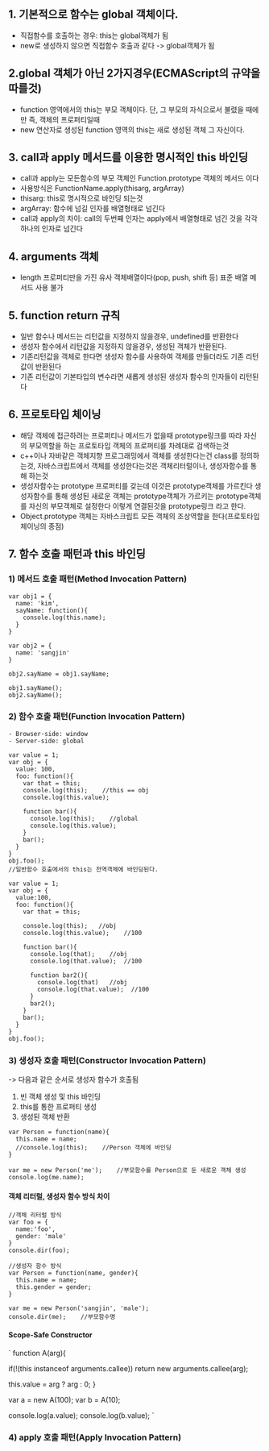 ## 1. 기본적으로 함수는 global 객체이다.
 - 직접함수를 호출하는 경우: this는 global객체가 됨
 - new로 생성하지 않으면 직접함수 호출과 같다 -> global객체가 됨

## 2.global 객체가 아닌 2가지경우(ECMAScript의 규약을 따를것)
 - function 영역에서의 this는 부모 객체이다. 단, 그 부모의 자식으로서 불렸을 때에만 즉, 객체의 프로퍼티일때
 - new 연산자로 생성된 function 영역의 this는 새로 생성된 객체 그 자신이다.

## 3. call과 apply 메서드를 이용한 명시적인 this 바인딩
 - call과 apply는 모든함수의 부모 객체인 Function.prototype 객체의 메서드 이다
 - 사용방식은 FunctionName.apply(thisarg, argArray)
 - thisarg: this로 명시적으로 바인딩 되는것
 - argArray: 함수에 넘길 인자를 배열형태로 넘긴다
 - call과 apply의 차이: call의 두번째 인자는 apply에서 배열형태로 넘긴 것을 각각 하나의 인자로 넘긴다

## 4. arguments 객체
 - length 프로퍼티만을 가진 유사 객체배열이다(pop, push, shift 등) 표준 배열 메서드 사용 불가

## 5. function return 규칙
 - 일반 함수나 메서드는 리턴값을 지정하지 않을경우, undefined를 반환한다
 - 생성자 함수에서 리턴값을 지정하지 않을경우, 생성된 객체가 반환된다.
 - 기존리턴값을 객체로 한다면 생성자 함수를 사용하여 객체를 만들더라도 기존 리턴값이 반환된다
 - 기존 리턴값이 기본타입의 변수라면 새롭게 생성된 생성자 함수의 인자들이 리턴된다

## 6. 프로토타입 체이닝
 - 해당 객체에 접근하려는 프로퍼티나 메서드가 없을때 prototype링크를 따라 자신의 부모역할을 하는 프로토타입 객체의 프로퍼티를 차례대로 검색하는것
 - c++이나 자바같은 객체지향 프로그래밍에서 객체를 생성한다는건 class를 정의하는것, 자바스크립트에서 객체를 생성한다는것은 객체리터럴이나, 생성자함수를 통해 하는것
 - 생성자함수는 prototype 프로퍼티를 갖는데 이것은 prototype객체를 가르킨다 생성자함수를 통해 생성된 새로운 객체는 prototype객체가 가르키는 prototype객체를 자신의 부모객체로 설정한다 이렇게 연결된것을 prototype링크 라고 한다.
 - Object.prototype 객체는 자바스크립트 모든 객체의 조상역할을 한다(프로토타입 체이닝의 종점)

## 7. 함수 호출 패턴과 this 바인딩
  ### 1) 메서드 호출 패턴(Method Invocation Pattern) ###
```
var obj1 = {
  name: 'kim',
  sayName: function(){
    console.log(this.name);
  }
}

var obj2 = {
  name: 'sangjin'
}

obj2.sayName = obj1.sayName;

obj1.sayName();
obj2.sayName();
```


  
 ### 2) 함수 호출 패턴(Function Invocation Pattern) ###
  	- Browser-side: window
  	- Server-side: global

```
var value = 1;
var obj = {
  value: 100,
  foo: function(){
    var that = this;
    console.log(this);    //this == obj
    console.log(this.value);

    function bar(){
      console.log(this);    //global
      console.log(this.value);
    }
    bar();
  }
}
obj.foo();
//일반함수 호출에서의 this는 전역객체에 바인딩된다.
```

```
var value = 1;
var obj = {
  value:100,
  foo: function(){
    var that = this;

    console.log(this);   //obj
    console.log(this.value);    //100

    function bar(){
      console.log(that);    //obj
      console.log(that.value);  //100

      function bar2(){
        console.log(that)   //obj
        console.log(that.value);  //100
      }
      bar2();
    }
    bar();
  }
}
obj.foo();
```





 ### 3) 생성자 호출 패턴(Constructor Invocation Pattern) ###
  -> 다음과 같은 순서로 생성자 함수가 호출됨


1. 빈 객체 생성 및 this 바인딩
2. this를 통한 프로퍼티 생성
3. 생성된 객체 반환


```
var Person = function(name){
  this.name = name;
  //console.log(this);    //Person 객체에 바인딩
}

var me = new Person('me');    //부모함수를 Person으로 둔 새로운 객체 생성
console.log(me.name);
```

#### 객체 리터럴, 생성자 함수 방식 차이 ####


```
//객체 리터럴 방식
var foo = {
  name:'foo',
  gender: 'male'
}
console.dir(foo);

//생성자 함수 방식
var Person = function(name, gender){
  this.name = name;
  this.gender = gender;
}

var me = new Person('sangjin', 'male');
console.dir(me);    //부모함수명
```


#### Scope-Safe Constructor ####


`
function A(arg){

  if(!(this instanceof arguments.callee))
  return new arguments.callee(arg);

  this.value = arg ? arg : 0;
}

var a = new A(100);
var b = A(10);

console.log(a.value);
console.log(b.value);
`


 ### 4) apply 호출 패턴(Apply Invocation Pattern) ###










